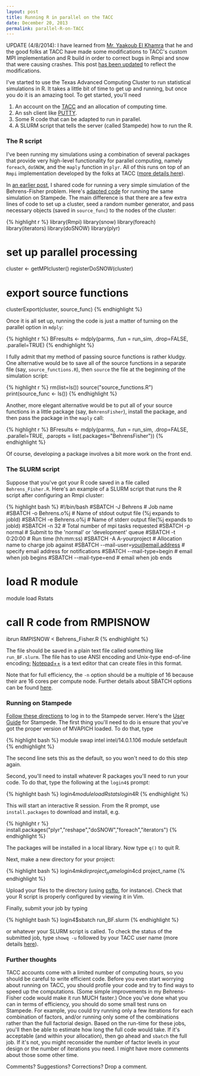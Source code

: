 ```yaml
---
layout: post
title: Running R in parallel on the TACC
date: December 20, 2013
permalink: parallel-R-on-TACC
---
```


UPDATE (4/8/2014): I have learned from [Mr. Yaakoub El Khamra](https://www.tacc.utexas.edu/staff/yaakoub-el-khamra) that he and the good folks at TACC have made some modifications to TACC's custom MPI implementation and R build in order to correct bugs in Rmpi and snow that were causing crashes. This post [has been updated]({{site.url}}/parallel-R-on-TACC-update) to reflect the modifications.

I've started to use the Texas Advanced Computing Cluster to run statistical simulations in R. It takes a little bit of time to get up and running, but once you do it is an amazing tool. To get started, you'll need

1. An account on the [TACC](https://www.tacc.utexas.edu/) and an allocation of computing time.
2. An ssh client like [PUTTY](http://www.chiark.greenend.org.uk/~sgtatham/putty/).
3. Some R code that can be adapted to run in parallel. 
4. A SLURM script that tells the server (called Stampede) how to run the R.

### The R script

I've been running my simulations using a combination of several packages that provide very high-level functionality for parallel computing, namely `foreach`, `doSNOW`, and the `maply` function in `plyr`. All of this runs on top of an `Rmpi` implementation developed by the folks at TACC ([more details here](https://portal.tacc.utexas.edu/documents/13601/901835/Parallel_R_Final.pdf/)). 

In [an earlier post]({{site.url}}/Designing-simulation-studies-using-R/), I shared code for running a very simple simulation of the Behrens-Fisher problem. Here's [adapted code](https://gist.github.com/jepusto/8059893) for running the same simulation on Stampede. The main difference is that there are a few extra lines of code to set up a cluster, seed a random number generator, and pass necessary objects (saved in `source_func`) to the nodes of the cluster:


{% highlight r %}
library(Rmpi)
library(snow)
library(foreach)
library(iterators)
library(doSNOW)
library(plyr)

# set up parallel processing
cluster <- getMPIcluster()
registerDoSNOW(cluster)

# export source functions
clusterExport(cluster, source_func)
{% endhighlight %}

Once it is all set up, running the code is just a matter of turning on the parallel option in `mdply`:


{% highlight r %}
BFresults <- mdply(parms, .fun = run_sim, .drop=FALSE, .parallel=TRUE)
{% endhighlight %}

I fully admit that my method of passing source functions is rather kludgy. One alternative would be to save all of the source functions in a separate file (say, `source_functions.R`), then `source` the file at the beginning of the simulation script:


{% highlight r %}
rm(list=ls())
source("source_functions.R")
print(source_func <- ls())
{% endhighlight %}

Another, more elegant alternative would be to put all of your source functions in a little package (say, `BehrensFisher`), install the package, and then pass the package in the `maply` call:


{% highlight r %}
BFresults <- mdply(parms, .fun = run_sim, .drop=FALSE, .parallel=TRUE, .paropts = list(.packages="BehrensFisher"))
{% endhighlight %}

Of course, developing a package involves a bit more work on the front end. 

### The SLURM script

Suppose that you've got your R code saved in a file called `Behrens_Fisher.R`. Here's an example of a SLURM script that runs the R script after configuring an Rmpi cluster:


{% highlight bash %}
#!/bin/bash
#SBATCH -J Behrens       	# Job name
#SBATCH -o Behrens.o%j 		# Name of stdout output file (%j expands to jobId)
#SBATCH -e Behrens.o%j 		# Name of stderr output file(%j expands to jobId)
#SBATCH -n 32         		# Total number of mpi tasks requested
#SBATCH -p normal     		# Submit to the 'normal' or 'development' queue
#SBATCH -t 0:20:00 	  	    # Run time (hh:mm:ss)
#SBATCH -A A-yourproject    # Allocation name to charge job against
#SBATCH --mail-user=you@email.address # specify email address for notifications
#SBATCH --mail-type=begin   # email when job begins
#SBATCH --mail-type=end     # email when job ends

# load R module
module load Rstats           

# call R code from RMPISNOW
ibrun RMPISNOW < Behrens_Fisher.R 
{% endhighlight %}

The file should be saved in a plain text file called something like `run_BF.slurm`. The file has to use ANSI encoding and Unix-type end-of-line encoding; [Notepad++](http://notepad-plus-plus.org/) is a text editor that can create files in this format. 

Note that for full efficiency, the `-n` option should be a multiple of 16 because their are 16 cores per compute node. Further details about SBATCH options can be found [here](https://portal.tacc.utexas.edu/user-guides/stampede#running-slurm-jobcontrol).


### Running on Stampede

[Follow these directions](https://portal.tacc.utexas.edu/user-guides/stampede#access) to log in to the Stampede server. Here's the [User Guide](https://portal.tacc.utexas.edu/user-guides/stampede) for Stampede. The first thing you'll need to do is ensure that you've got the proper version of MVAPICH loaded. To do that, type 


{% highlight bash %}
module swap intel intel/14.0.1.106
module setdefault
{% endhighlight %}

The second line sets this as the default, so you won't need to do this step again.

Second, you'll need to install whatever R packages you'll need to run your code. To do that, type the following at the `login4$` prompt:


{% highlight bash %}
login4$module load Rstats
login4$R
{% endhighlight %}

This will start an interactive R session. From the R prompt, use `install.packages` to download and install, e.g.


{% highlight r %}
install.packages("plyr","reshape","doSNOW","foreach","iterators")
{% endhighlight %}

The packages will be installed in a local library. Now type `q()` to quit R.

Next, make a new directory for your project:


{% highlight bash %}
login4$mkdir project_name
login4$cd project_name
{% endhighlight %}

Upload your files to the directory (using [psftp](http://the.earth.li/~sgtatham/putty/0.63/htmldoc/Chapter6.html), for instance). Check that your R script is properly configured by viewing it in Vim. 

Finally, submit your job by typing 


{% highlight bash %}
login4$sbatch run_BF.slurm
{% endhighlight %}

or whatever your SLURM script is called. To check the status of the submitted job, type `showq -u` followed by your TACC user name (more details [here](https://portal.tacc.utexas.edu/user-guides/stampede#running-slurm-jobcontrol-squeue)).


### Further thoughts

TACC accounts come with a limited number of computing hours, so you should be careful to write efficient code. Before you even start worrying about running on TACC, you should profile your code and try to find ways to speed up the computations. (Some simple improvements in my Behrens-Fisher code would make it run MUCH faster.) Once you've done what you can in terms of efficiency, you should do some small test runs on Stampede. For example, you could try running only a few iterations for each combination of factors, and/or running only some of the combinations rather than the full factorial design. Based on the run-time for these jobs, you'll then be able to estimate how long the full code would take. If it's acceptable (and within your allocation), then go ahead and `sbatch` the full job. If it's not, you might reconsider the number of factor levels in your design or the number of iterations you need. I might have more comments about those some other time.

Comments? Suggestions? Corrections? Drop a comment.
